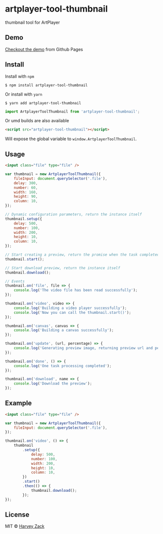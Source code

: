 # artplayer-tool-thumbnail

thumbnail tool for ArtPlayer

## Demo

[Checkout the demo](https://artplayer.org/thumbnail/) from Github Pages

## Install

Install with `npm`

```
$ npm install artplayer-tool-thumbnail
```

Or install with `yarn`

```
$ yarn add artplayer-tool-thumbnail
```

```js
import ArtplayerToolThumbnail from 'artplayer-tool-thumbnail';
```

Or umd builds are also available

```html
<script src="artplayer-tool-thumbnail"></script>
```

Will expose the global variable to `window.ArtplayerToolThumbnail`.

## Usage

```html
<input class="file" type="file" />
```

```js
var thumbnail = new ArtplayerToolThumbnail({
    fileInput: document.querySelector('.file'),
    delay: 300,
    number: 60,
    width: 160,
    height: 90,
    column: 10,
});

// Dynamic configuration parameters, return the instance itself
thumbnail.setup({
    delay: 500,
    number: 100,
    width: 200,
    height: 10,
    column: 10,
});

// Start creating a preview, return the promise when the task completed
thumbnail.start();

// Start download preview, return the instance itself
thumbnail.download();

// Events
thumbnail.on('file', file => {
    console.log('The video file has been read successfully');
});

thumbnail.on('video', video => {
    console.log('Building a video player successfully');
    console.log('Now you can call the thumbnail.start()');
});

thumbnail.on('canvas', canvas => {
    console.log('Building a canvas successfully');
});

thumbnail.on('update', (url, percentage) => {
    console.log('Generating preview image, returning preview url and percentage');
});

thumbnail.on('done', () => {
    console.log('One task processing completed');
});

thumbnail.on('download', name => {
    console.log('Download the preview');
});
```

## Example

```html
<input class="file" type="file" />
```

```js
var thumbnail = new ArtplayerToolThumbnail({
    fileInput: document.querySelector('.file'),
});

thumbnail.on('video', () => {
    thumbnail
        .setup({
            delay: 500,
            number: 100,
            width: 200,
            height: 10,
            column: 10,
        })
        .start()
        .then(() => {
            thumbnail.download();
        });
});
```

## License

MIT © [Harvey Zack](https://sleepy.im/)
